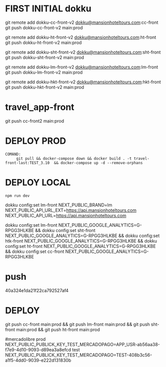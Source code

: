# FIRST INITIAL dokku
git remote add dokku-cc-front-v2 dokku@mansionhoteltours.com:cc-front
git push dokku-cc-front-v2 main:prod

git remote add dokku-ht-front-v2 dokku@mansionhoteltours.com:ht-front
git push dokku-ht-front-v2 main:prod

git remote add dokku-sht-front-v2 dokku@mansionhoteltours.com:sht-front
git push dokku-sht-front-v2 main:prod

git remote add dokku-lm-front-v2 dokku@mansionhoteltours.com:lm-front
git push dokku-lm-front-v2 main:prod

git remote add dokku-hkt-front-v2 dokku@mansionhoteltours.com:hkt-front
git push dokku-hkt-front-v2 main:prod
# travel_app-front
git push cc-front2 main:prod
# DEPLOY PROD
    COMAND:
         git pull && docker-compose down && docker build . -t travel-front-last:TEST_3.10  && docker-compose up -d --remove-orphans

# DEPLOY LOCAL
    npm run dev

dokku config:set lm-front NEXT_PUBLIC_BRAND=lm NEXT_PUBLIC_API_URL_EXT=https://api.mansionhoteltours.com NEXT_PUBLIC_API_URL=https://api.mansionhoteltours.com 

dokku config:set lm-front NEXT_PUBLIC_GOOGLE_ANALYTICS=G-RPGG3HLKBE
&& dokku config:set sht-front NEXT_PUBLIC_GOOGLE_ANALYTICS=G-RPGG3HLKBE
&& dokku config:set htk-front NEXT_PUBLIC_GOOGLE_ANALYTICS=G-RPGG3HLKBE
&& dokku config:set ht-front NEXT_PUBLIC_GOOGLE_ANALYTICS=G-RPGG3HLKBE
&& dokku config:set cc-front NEXT_PUBLIC_GOOGLE_ANALYTICS=G-RPGG3HLKBE

# push
40a324e1da21f22ca792527af4
# DEPLOY
git push cc-front main:prod && git push lm-front main:prod && git push sht-front main:prod && git push ht-front main:prod

#mercadolibre
prod
NEXT_PUBLIC_PUBLICK_KEY_TEST_MERCADOPAGO=APP_USR-ab56aa38-f7e9-4d10-9093-d89ea3a8efcd
test
NEXT_PUBLIC_PUBLICK_KEY_TEST_MERCADOPAGO=TEST-408b3c56-a1f5-4dd0-9039-e222d131830b
